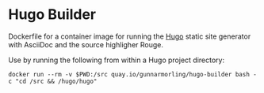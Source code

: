 # Hugo Builder

Dockerfile for a container image for running the [Hugo](https://gohugo.io/) static site generator with AsciiDoc and the source highligher Rouge.

Use by running the following from within a Hugo project directory:

```
docker run --rm -v $PWD:/src quay.io/gunnarmorling/hugo-builder bash -c "cd /src && /hugo/hugo"
```
